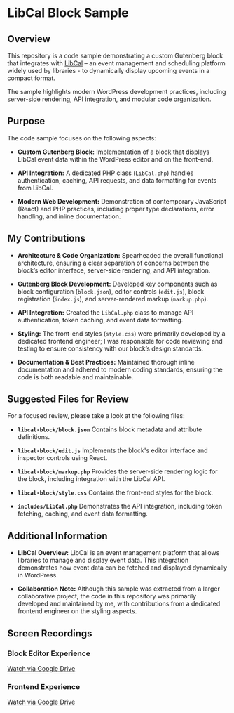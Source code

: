# LibCal Block Sample

## Overview

This repository is a code sample demonstrating a custom Gutenberg block that integrates with [LibCal](https://www.springshare.com/libcal/) – an event management and scheduling platform widely used by libraries - to dynamically display upcoming events in a compact format.

The sample highlights modern WordPress development practices, including server-side rendering, API integration, and modular code organization.

## Purpose

The code sample focuses on the following aspects:

- **Custom Gutenberg Block:**
  Implementation of a block that displays LibCal event data within the WordPress editor and on the front-end.

- **API Integration:**
  A dedicated PHP class (`LibCal.php`) handles authentication, caching, API requests, and data formatting for events from LibCal.

- **Modern Web Development:**
  Demonstration of contemporary JavaScript (React) and PHP practices, including proper type declarations, error handling, and inline documentation.

## My Contributions

- **Architecture & Code Organization:**
   Spearheaded the overall functional architecture, ensuring a clear separation of concerns between the block’s editor interface, server-side rendering, and API integration.

- **Gutenberg Block Development:**
  Developed key components such as block configuration (`block.json`), editor controls (`edit.js`), block registration (`index.js`), and server-rendered markup (`markup.php`).

- **API Integration:**
  Created the `LibCal.php` class to manage API authentication, token caching, and event data formatting.

- **Styling:**
  The front-end styles (`style.css`) were primarily developed by a dedicated frontend engineer; I was responsible for code reviewing and testing to ensure consistency with our block’s design standards.

- **Documentation & Best Practices:**
  Maintained thorough inline documentation and adhered to modern coding standards, ensuring the code is both readable and maintainable.

## Suggested Files for Review

For a focused review, please take a look at the following files:

- **`libcal-block/block.json`**
  Contains block metadata and attribute definitions.

- **`libcal-block/edit.js`**
  Implements the block's editor interface and inspector controls using React.

- **`libcal-block/markup.php`**
  Provides the server-side rendering logic for the block, including integration with the LibCal API.

- **`libcal-block/style.css`**
Contains the front-end styles for the block.

- **`includes/LibCal.php`**
  Demonstrates the API integration, including token fetching, caching, and event data formatting.

## Additional Information

- **LibCal Overview:**
  LibCal is an event management platform that allows libraries to manage and display event data. This integration demonstrates how event data can be fetched and displayed dynamically in WordPress.

- **Collaboration Note:**
  Although this sample was extracted from a larger collaborative project, the code in this repository was primarily developed and maintained by me, with contributions from a dedicated frontend engineer on the styling aspects.

## Screen Recordings

### Block Editor Experience
[Watch via Google Drive](https://drive.google.com/file/d/1u0YcXA6BczZDy-wzB9ll10zBBQT3Y2I8/view?usp=drive_link)

### Frontend Experience
[Watch via Google Drive](https://drive.google.com/file/d/1i5fg5qKQYWWJBusyPsgQN2B-ADRkp3mx/view?usp=drive_link)

